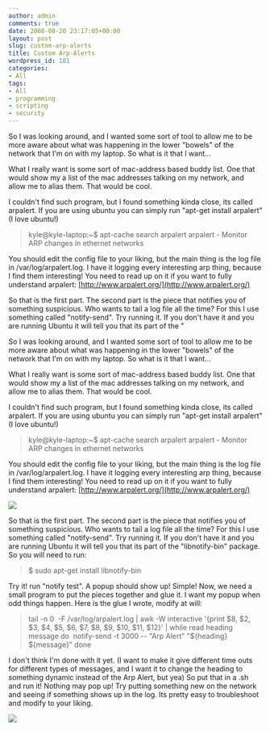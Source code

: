 ```yaml
---
author: admin
comments: true
date: 2008-08-20 23:17:05+00:00
layout: post
slug: custom-arp-alerts
title: Custom Arp-Alerts
wordpress_id: 101
categories:
- All
tags:
- All
- programming
- scripting
- security
---
```


So I was looking around, and I wanted some sort of tool to allow me to be more aware about what was happening in the lower "bowels" of the network that I'm on with my laptop. So what is it that I want...

What I really want is some sort of mac-address based buddy list. One that would show my a list of the mac addresses talking on my network, and allow me to alias them. That would be cool.

I couldn't find such program, but I found something kinda close, its called arpalert. If you are using ubuntu you can simply run "apt-get install arpalert" (I love ubuntu!)


> kyle@kyle-laptop:~$ apt-cache search arpalert
arpalert - Monitor ARP changes in ethernet networks


You should edit the config file to your liking, but the main thing is the log file in /var/log/arpalert.log. I have it logging every interesting arp thing, because I find them interesting! You need to read up on it if you want to fully understand arpalert: [http://www.arpalert.org/](http://www.arpalert.org/)

So that is the first part. The second part is the piece that notifies you of something suspicious. Who wants to tail a log file all the time? For this I use something called "notify-send". Try running it. If you don't have it and you are running Ubuntu it will tell you that its part of the "

So I was looking around, and I wanted some sort of tool to allow me to be more aware about what was happening in the lower "bowels" of the network that I'm on with my laptop. So what is it that I want...

What I really want is some sort of mac-address based buddy list. One that would show my a list of the mac addresses talking on my network, and allow me to alias them. That would be cool.

I couldn't find such program, but I found something kinda close, its called arpalert. If you are using ubuntu you can simply run "apt-get install arpalert" (I love ubuntu!)


> kyle@kyle-laptop:~$ apt-cache search arpalert
arpalert - Monitor ARP changes in ethernet networks


You should edit the config file to your liking, but the main thing is the log file in /var/log/arpalert.log. I have it logging every interesting arp thing, because I find them interesting! You need to read up on it if you want to fully understand arpalert: [http://www.arpalert.org/](http://www.arpalert.org/)


[![](https://xkyle.com/wp-content/uploads/tailarps.png)](https://xkyle.com/wp-content/uploads/tailarps.png)



So that is the first part. The second part is the piece that notifies you of something suspicious. Who wants to tail a log file all the time? For this I use something called "notify-send". Try running it. If you don't have it and you are running Ubuntu it will tell you that its part of the "libnotify-bin" package. So you will need to run:


> $ sudo apt-get install libnotify-bin


Try it! run "notify test". A popup should show up! Simple! Now, we need a small program to put the pieces together and glue it. I want my popup when odd things happen. Here is the glue I wrote, modify at will:


> tail -n 0  -F /var/log/arpalert.log | awk -W interactive '{print $8, $2, $3, $4, $5, $6, $7, $8, $9, $10, $11, $12}' | 
while read heading message
do  notify-send -t 3000 -- "Arp Alert" "${heading} ${message}"
done


I don't think I'm done with it yet. (I want to make it give different time outs for different types of messages, and I want it to change the heading to something dynamic instead of the Arp Alert, but yea) So put that in a .sh and run it! Nothing may pop up! Try putting something new on the network and seeing if something shows up in the log. Its pretty easy to troubleshoot and modify to your liking.


[![](https://xkyle.com/wp-content/uploads/screenshot1.png)](https://xkyle.com/wp-content/uploads/screenshot1.png)
